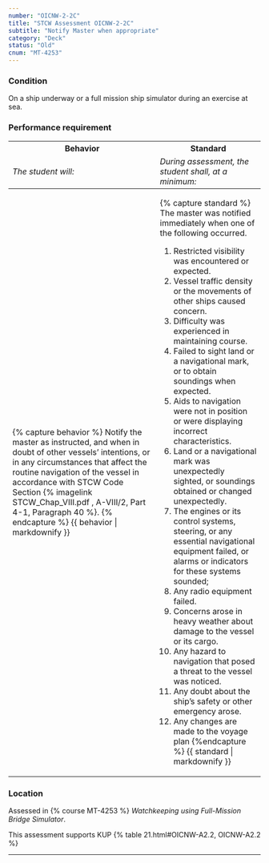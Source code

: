```yaml
---
number: "OICNW-2-2C"
title: "STCW Assessment OICNW-2-2C"
subtitle: "Notify Master when appropriate"
category: "Deck"
status: "Old"
cnum: "MT-4253"
---
```

### Condition

On a ship underway or a full mission ship simulator during an exercise at sea.

### Performance requirement 

<table width='100%' class='Guidelines'>
 <thead>
 <tr>
     <th class='thirty'>Behavior</th>
     <th class='seventy'>Standard</th>
 </tr>
 <tr>
     <td><em>The student will:</em></td>
     <td><em>During assessment, the student shall, at a minimum:</em></td>
 </tr>
 </thead>
 <tbody>
 

<tr><td>

{% capture behavior %}
Notify the master as instructed, and when in doubt of other vessels’ intentions, or in any circumstances that affect the routine navigation of the vessel in accordance with STCW Code Section {% imagelink STCW_Chap_VIII.pdf , A-VIII/2, Part 4-1, Paragraph 40  %}.
{% endcapture %}
{{ behavior | markdownify }}

</td><td>

{% capture standard %}
The master was notified immediately when one of the following occurred.

1. Restricted visibility was encountered or expected.
2. Vessel traffic density or the movements of other ships caused concern.
3. Difficulty was experienced in maintaining course.
4. Failed to sight land or a navigational mark, or to obtain soundings when expected.
5. Aids to navigation were not in position or were displaying incorrect characteristics.
6. Land or a navigational mark was unexpectedly sighted, or soundings obtained or changed unexpectedly.
7. The engines or its control systems, steering, or any essential navigational equipment failed, or alarms or indicators for these systems sounded;
8. Any radio equipment failed.
9. Concerns arose in heavy weather about damage to the vessel or its cargo.
10. Any hazard to navigation that posed a threat to the vessel was noticed.
11. Any doubt about the ship’s safety or other emergency arose.
12. Any changes are made to the voyage plan
{%endcapture %}
{{ standard | markdownify }}

</td></tr>



 </tbody>
 </table>

### Location

Assessed in  {% course  MT-4253 %}  *Watchkeeping using Full-Mission Bridge Simulator*.

This assessment supports KUP {% table 21.html#OICNW-A2.2, OICNW-A2.2 %}

***

